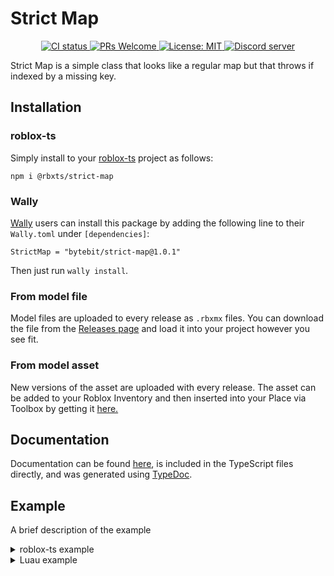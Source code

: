 # Strict Map
<p align="center">
  <a href="https://github.com/Bytebit-Org/roblox-StrictMap/actions">
      <img src="https://github.com/Bytebit-Org/roblox-StrictMap/workflows/CI/badge.svg" alt="CI status" />
  </a>
  <a href="http://makeapullrequest.com">
    <img src="https://img.shields.io/badge/PRs-welcome-blue.svg" alt="PRs Welcome" />
  </a>
  <a href="https://opensource.org/licenses/MIT">
    <img src="https://img.shields.io/badge/License-MIT-blue.svg" alt="License: MIT" />
  </a>
  <a href="https://discord.gg/QEz3v8y">
    <img src="https://img.shields.io/badge/discord-join-7289DA.svg?logo=discord&longCache=true&style=flat" alt="Discord server" />
  </a>
</p>

Strict Map is a simple class that looks like a regular map but that throws if indexed by a missing key.

## Installation
### roblox-ts
Simply install to your [roblox-ts](https://roblox-ts.com/) project as follows:
```
npm i @rbxts/strict-map
```

### Wally
[Wally](https://github.com/UpliftGames/wally/) users can install this package by adding the following line to their `Wally.toml` under `[dependencies]`:
```
StrictMap = "bytebit/strict-map@1.0.1"
```

Then just run `wally install`.

### From model file
Model files are uploaded to every release as `.rbxmx` files. You can download the file from the [Releases page](https://github.com/Bytebit-Org/roblox-StrictMap/releases) and load it into your project however you see fit.

### From model asset
New versions of the asset are uploaded with every release. The asset can be added to your Roblox Inventory and then inserted into your Place via Toolbox by getting it [here.](https://www.roblox.com/library/1234567890/Strict-Map-Package)

## Documentation
Documentation can be found [here](https://github.com/Bytebit-Org/roblox-StrictMap/tree/master/docs), is included in the TypeScript files directly, and was generated using [TypeDoc](https://typedoc.org/).

## Example
A brief description of the example

<details>
  <summary>roblox-ts example</summary>

  ```ts
  import { PackageClass, packageFunction } from "@rbxts/strict-map";

  export class PackageConsumer {
  }
  ```
</details>

<details>
  <summary>Luau example</summary>

  ```lua
  local PackageClass = require(path.to.modules["strict-map"]).PackageClass
  local packageFunction = require(path.to.modules["strict-map"]).packageFunction

  local PackageConsumer = {}
  PackageConsumer.__index = PackageConsumer

  function new()
    local self = {}
    setmetatable(self, PackageConsumer)

    return self
  end
  
  return {
    new = new
  }
  ```
</details>
